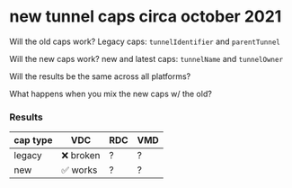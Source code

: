 # new tunnel caps circa october 2021
Will the old caps work? 
Legacy caps: `tunnelIdentifier` and `parentTunnel`

Will the new caps work? 
new and latest caps: `tunnelName` and `tunnelOwner`

Will the results be the same across all platforms?

What happens when you mix the new caps w/ the old?


### Results

|cap type | VDC | RDC | VMD |
| --- | --- | --- | --- |
| legacy | :x: broken | ? | ? |
| new | :white_check_mark: works | ? | ? |